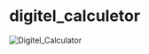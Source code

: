 # digitel_calculetor
![Digitel_Calculator](https://github.com/SudhakarVasudevan/digitel_calculetor/assets/166937574/0ddd73e4-2bcd-419f-93c7-2de0313a3004)

